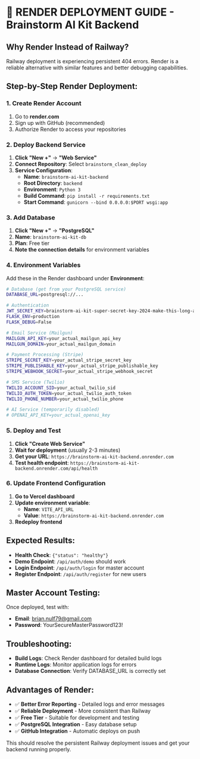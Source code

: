 # 🚀 RENDER DEPLOYMENT GUIDE - Brainstorm AI Kit Backend

## Why Render Instead of Railway?
Railway deployment is experiencing persistent 404 errors. Render is a reliable alternative with similar features and better debugging capabilities.

## Step-by-Step Render Deployment:

### 1. Create Render Account
1. Go to **render.com**
2. Sign up with GitHub (recommended)
3. Authorize Render to access your repositories

### 2. Deploy Backend Service
1. **Click "New +"** → **"Web Service"**
2. **Connect Repository**: Select `brainstorm_clean_deploy`
3. **Service Configuration**:
   - **Name**: `brainstorm-ai-kit-backend`
   - **Root Directory**: `backend`
   - **Environment**: `Python 3`
   - **Build Command**: `pip install -r requirements.txt`
   - **Start Command**: `gunicorn --bind 0.0.0.0:$PORT wsgi:app`

### 3. Add Database
1. **Click "New +"** → **"PostgreSQL"**
2. **Name**: `brainstorm-ai-kit-db`
3. **Plan**: Free tier
4. **Note the connection details** for environment variables

### 4. Environment Variables
Add these in the Render dashboard under **Environment**:

```bash
# Database (get from your PostgreSQL service)
DATABASE_URL=postgresql://...

# Authentication
JWT_SECRET_KEY=brainstorm-ai-kit-super-secret-key-2024-make-this-long-and-random
FLASK_ENV=production
FLASK_DEBUG=False

# Email Service (Mailgun)
MAILGUN_API_KEY=your_actual_mailgun_api_key
MAILGUN_DOMAIN=your_actual_mailgun_domain

# Payment Processing (Stripe)
STRIPE_SECRET_KEY=your_actual_stripe_secret_key
STRIPE_PUBLISHABLE_KEY=your_actual_stripe_publishable_key
STRIPE_WEBHOOK_SECRET=your_actual_stripe_webhook_secret

# SMS Service (Twilio)
TWILIO_ACCOUNT_SID=your_actual_twilio_sid
TWILIO_AUTH_TOKEN=your_actual_twilio_auth_token
TWILIO_PHONE_NUMBER=your_actual_twilio_phone

# AI Service (temporarily disabled)
# OPENAI_API_KEY=your_actual_openai_key
```

### 5. Deploy and Test
1. **Click "Create Web Service"**
2. **Wait for deployment** (usually 2-3 minutes)
3. **Get your URL**: `https://brainstorm-ai-kit-backend.onrender.com`
4. **Test health endpoint**: `https://brainstorm-ai-kit-backend.onrender.com/api/health`

### 6. Update Frontend Configuration
1. **Go to Vercel dashboard**
2. **Update environment variable**:
   - **Name**: `VITE_API_URL`
   - **Value**: `https://brainstorm-ai-kit-backend.onrender.com`
3. **Redeploy frontend**

## Expected Results:
- **Health Check**: `{"status": "healthy"}`
- **Demo Endpoint**: `/api/auth/demo` should work
- **Login Endpoint**: `/api/auth/login` for master account
- **Register Endpoint**: `/api/auth/register` for new users

## Master Account Testing:
Once deployed, test with:
- **Email**: brian.nulf79@gmail.com
- **Password**: YourSecureMasterPassword123!

## Troubleshooting:
- **Build Logs**: Check Render dashboard for detailed build logs
- **Runtime Logs**: Monitor application logs for errors
- **Database Connection**: Verify DATABASE_URL is correctly set

## Advantages of Render:
- ✅ **Better Error Reporting** - Detailed logs and error messages
- ✅ **Reliable Deployment** - More consistent than Railway
- ✅ **Free Tier** - Suitable for development and testing
- ✅ **PostgreSQL Integration** - Easy database setup
- ✅ **GitHub Integration** - Automatic deploys on push

This should resolve the persistent Railway deployment issues and get your backend running properly.